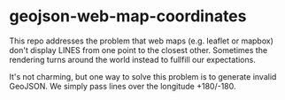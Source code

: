 # geojson-web-map-coordinates

This repo addresses the problem that web maps (e.g. leaflet or mapbox) don't display LINES
from one point to the closest other. Sometimes the rendering turns around the world instead to fullfill our
expectations.

It's not charming, but one way to solve this problem is to generate invalid GeoJSON.
We simply pass lines over the longitude +180/-180.
